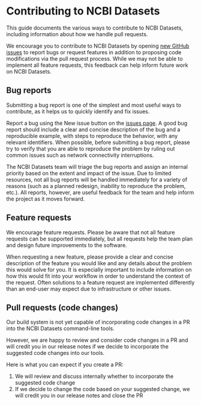 # Contributing to NCBI Datasets

This guide documents the various ways to contribute to NCBI Datasets, including information about how we handle pull requests.  

We encourage you to contribute to NCBI Datasets by opening [new GitHub issues](https://github.com/ncbi/datasets/issues/new/choose) to report bugs or request features in addition to proposing code modifications via the pull request process.  While we may not be able to implement all feature requests, this feedback can help inform future work on NCBI Datasets. 

## Bug reports

Submitting a bug report is one of the simplest and most useful ways to contribute, as it helps us to quickly identify and fix issues.  

Report a bug using the New issue button on the [issues page](https://github.com/ncbi/datasets/issues/new/choose). A good bug report should include a clear and concise description of the bug and a reproducible example, with steps to reproduce the behavior, with any relevant identifiers. When possible, before submitting a bug report, please try to verify that you are able to reproduce the problem by ruling out common issues such as network connectivity interruptions.

The NCBI Datasets team will triage the bug reports and assign an internal priority based on the extent and impact of the issue. Due to limited resources, not all bug reports will be handled immediately for a variety of reasons (such as a planned redesign, inability to reproduce the problem, etc.). All reports, however, are useful feedback for the team and help inform the project as it moves forward. 

## Feature requests

We encourage feature requests. Please be aware that not all feature requests can be supported immediately, but all requests help the team plan and design future improvements to the software. 

When requesting a new feature, please provide a clear and concise description of the feature you would like and any details about the problem this would solve for you. It is especially important to include information on how this would fit into your workflow in order to understand the context of the request.  Often solutions to a feature request are implemented differently than an end-user may expect due to infrastructure or other issues.   

## Pull requests (code changes)

Our build system is not yet capable of incorporating code changes in a PR into the NCBI Datasets command-line tools.   

However, we are happy to review and consider code changes in a PR and will credit you in our release notes if we decide to incorporate the suggested code changes into our tools. 

Here is what you can expect if you create a PR: 
1. We will review and discuss internally whether to incorporate the suggested code change 
1. If we decide to change the code based on your suggested change, we will credit you in our release notes and close the PR 
